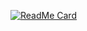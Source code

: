 [![ReadMe Card](https://github-readme-stats.vercel.app/api/pin/?username=maya-john&repo=meal-maker&theme=cobalt)](https://github.com/anuraghazra/github-readme-stats)
